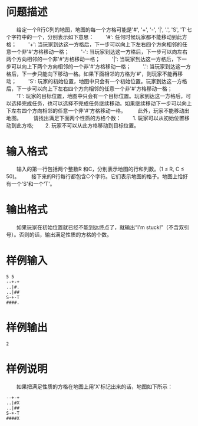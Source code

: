 # 问题描述
　　给定一个R行C列的地图，地图的每一个方格可能是'#', '+', '-', '|', '.', 'S', 'T'七个字符中的一个，分别表示如下意思：
　　'#': 任何时候玩家都不能移动到此方格；
　　'+': 当玩家到达这一方格后，下一步可以向上下左右四个方向相邻的任意一个非'#'方格移动一格；
　　'-': 当玩家到达这一方格后，下一步可以向左右两个方向相邻的一个非'#'方格移动一格；
　　'|': 当玩家到达这一方格后，下一步可以向上下两个方向相邻的一个非'#'方格移动一格；
　　'.': 当玩家到达这一方格后，下一步只能向下移动一格。如果下面相邻的方格为'#'，则玩家不能再移动；
　　'S': 玩家的初始位置，地图中只会有一个初始位置。玩家到达这一方格后，下一步可以向上下左右四个方向相邻的任意一个非'#'方格移动一格；
　　'T': 玩家的目标位置，地图中只会有一个目标位置。玩家到达这一方格后，可以选择完成任务，也可以选择不完成任务继续移动。如果继续移动下一步可以向上下左右四个方向相邻的任意一个非'#'方格移动一格。
　　此外，玩家不能移动出地图。
　　请找出满足下面两个性质的方格个数：
　　1. 玩家可以从初始位置移动到此方格;
　　2. 玩家不可以从此方格移动到目标位置。
# 输入格式
　　输入的第一行包括两个整数R 和C，分别表示地图的行和列数。(1 ≤ R, C ≤ 50)。
　　接下来的R行每行都包含C个字符。它们表示地图的格子。地图上恰好有一个'S'和一个'T'。
# 输出格式
　　如果玩家在初始位置就已经不能到达终点了，就输出“I'm stuck!”（不含双引号）。否则的话，输出满足性质的方格的个数。
# 样例输入
``` text
5 5
--+-+
..|#.
..|##
S-+-T
####. 
```
# 样例输出
```text
2
```
# 样例说明
　　如果把满足性质的方格在地图上用'X'标记出来的话，地图如下所示：
```text
--+-+
..|#X
..|##
S-+-T
####X
```